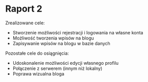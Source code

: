 # Raport 2

Zrealizowane cele:
* Stworzenie możliwości rejestracji i logowania na własne konta
* Możliwość tworzenia wpisów na blogu
* Zapisywanie wpisów na blogu w bazie danych

Pozostałe cele do osiągnięcia:
* Udoskonalenie możliwości edycji własnego profilu
* Połączenie z serwerem (innym niż lokalny)
* Poprawa wizualna bloga 
